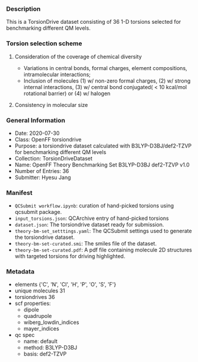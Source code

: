 ### Description

This is a TorsionDrive dataset consisting of 36 1-D torsions selected for benchmarking different QM levels.


### Torsion selection scheme 

1. Consideration of the coverage of chemical diversity
    - Variations in central bonds, formal charges, element compositions, intramolecular interactions;
    - Inclusion of molecules (1) w/ non-zero formal charges, (2) w/ strong internal interactions, (3) w/ central bond conjugated( < 10 kcal/mol rotational barrier) or (4) w/ halogen
    
2. Consistency in molecular size


### General Information 

- Date: 2020-07-30
- Class: OpenFF torsiondrive 
- Purpose: a torsiondrive dataset calculated with B3LYP-D3BJ/def2-TZVP for benchmarking different QM levels 
- Collection: TorsionDriveDataset
- Name: OpenFF Theory Benchmarking Set B3LYP-D3BJ def2-TZVP v1.0
- Number of Entries: 36
- Submitter: Hyesu Jang
 

### Manifest

- `QCSubmit workflow.ipynb`: curation of hand-picked torsions using qcsubmit package.
- `input_torsions.json`: QCArchive entry of hand-picked torsions
- `dataset.json`: The torsiondrive dataset ready for submission.
- `theory-bm-set_setttings.yaml`: The QCSubmit settings used to generate the torsiondrive dataset.
- `theory-bm-set-curated.smi`:  The smiles file of the dataset.
- `theory-bm-set-curated.pdf`: A pdf file containing molecule 2D structures with targeted torsions for driving highlighted.


### Metadata

- elements {'C', 'N', 'Cl', 'H', 'P', 'O', 'S', 'F'}
- unique molecules 31
- torsiondrives 36
- scf properties:
    - dipole
    - quadrupole
    - wiberg_lowdin_indices
    - mayer_indices
- qc spec
    - name: default
    - method: B3LYP-D3BJ
    - basis: def2-TZVP
